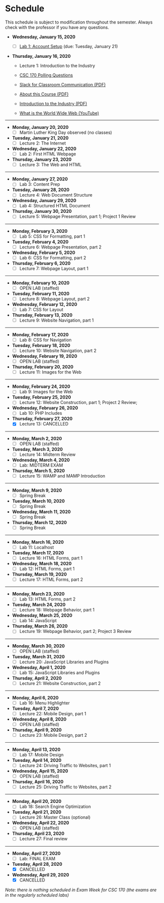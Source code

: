 # Schedule
This schedule is subject to modification throughout the semester. Always check with the professor if you have any questions.

- **Wednesday, January 15, 2020**
  - [ ] [Lab 1: Account Setup](lab01-account-setup/instructions.md) (due: Tuesday, January 21)
  
- **Thursday, January 16, 2020**
  
  - Lecture 1: Introduction to the Industry
  - [CSC 170 Polling Questions](https://forms.gle/b75g4tR9viEo1peS7)
  - [Slack for Classroom Communication (PDF)](01-Introduction-to-the-industry/slack-for-classroom-communication.pdf)
  - [About this Course (PDF)](01-Introduction-to-the-industry/about-this-course.pdf)
  - [Introduction to the Industry (PDF)](01-Introduction-to-the-industry/introduction-to-the-industry.pdf)
  
  - [What is the World Wide Web (YouTube)](https://www.youtube.com/watch?v=J8hzJxb0rpc)

<hr>

- **Monday, January 20, 2020**
  - [ ] Martin Luther King Day observed (no classes)

- **Tuesday, January 21, 2020**
  - [ ] Lecture 2: The Internet

- **Wednesday, January 22, 2020**
  - [ ] Lab 2: First HTML Webpage

- **Thursday, January 23, 2020**
  - [ ] Lecture 3: The Web and HTML

<hr>

- **Monday, January 27, 2020**
  - [ ] Lab 3: Content Prep

- **Tuesday, January 28, 2020**
  - [ ] Lecture 4: Web Document Structure

- **Wednesday, January 29, 2020**
  - [ ] Lab 4: Structured HTML Document

- **Thursday, January 30, 2020**
  - [ ] Lecture 5: Webpage Presentation, part 1; Project 1 Review

<hr>

- **Monday, February 3, 2020**
  - [ ] Lab 5: CSS for Formatting, part 1

- **Tuesday, February 4, 2020**
  - [ ] Lecture 6: Webpage Presentation, part 2

- **Wednesday, February 5, 2020**
  - [ ] Lab 6: CSS for Formatting, part 2

- **Thursday, February 6, 2020**
  - [ ] Lecture 7: Webpage Layout, part 1

<hr>

- **Monday, February 10, 2020**
  - [ ] OPEN LAB (staffed)

- **Tuesday, February 11, 2020**
  - [ ] Lecture 8: Webpage Layout, part 2

- **Wednesday, February 12, 2020**
  - [ ] Lab 7: CSS for Layout

- **Thursday, February 13, 2020**
  - [ ] Lecture 9: Website Navigation, part 1

<hr>

- **Monday, February 17, 2020**
  - [ ] Lab 8: CSS for Navigation

- **Tuesday, February 18, 2020**
  - [ ] Lecture 10: Website Navigation, part 2

- **Wednesday, February 19, 2020**
  - [ ] OPEN LAB (staffed)

- **Thursday, February 20, 2020**
  - [ ] Lecture 11: Images for the Web

<hr>

- **Monday, February 24, 2020**
  - [ ] Lab 9: Images for the Web

- **Tuesday, February 25, 2020**
  - [ ] Lecture 12: Website Construction, part 1; Project 2 Review; 

- **Wednesday, February 26, 2020**
  - [ ] Lab 10: PHP Includes

- **Thursday, February 27, 2020**
  - [x] Lecture 13: CANCELLED

<hr>

- **Monday, March 2, 2020**
  - [ ] OPEN LAB (staffed)

- **Tuesday, March 3, 2020**
  - [ ] Lecture 14: Midterm Review

- **Wednesday, March 4, 2020**
  - [ ] Lab: MIDTERM EXAM

- **Thursday, March 5, 2020**
  - [ ] Lecture 15: WAMP and MAMP Introduction

<hr>

- **Monday, March 9, 2020**
  - [ ] Spring Break

- **Tuesday, March 10, 2020**
  - [ ] Spring Break

- **Wednesday, March 11, 2020**
  - [ ] Spring Break

- **Thursday, March 12, 2020**
  - [ ] Spring Break

<hr>

- **Monday, March 16, 2020**
  - [ ] Lab 11: Localhost

- **Tuesday, March 17, 2020**
  - [ ] Lecture 16: HTML Forms, part 1

- **Wednesday, March 18, 2020**
  - [ ] Lab 12: HTML Forms, part 1

- **Thursday, March 19, 2020**
  - [ ] Lecture 17: HTML Forms, part 2

<hr>

- **Monday, March 23, 2020**
  - [ ] Lab 13: HTML Forms, part 2

- **Tuesday, March 24, 2020**
  - [ ] Lecture 18: Webpage Behavior, part 1

- **Wednesday, March 25, 2020**
  - [ ] Lab 14: JavaScript

- **Thursday, March 26, 2020**
  - [ ] Lecture 19: Webpage Behavior, part 2; Project 3 Review

<hr>

- **Monday, March 30, 2020**
  - [ ] OPEN LAB (staffed)

- **Tuesday, March 31, 2020**
  - [ ] Lecture 20: JavaScript Libraries and Plugins

- **Wednesday, April 1, 2020**
  - [ ] Lab 15: JavaScript Libraries and Plugins

- **Thursday, April 2, 2020**
  - [ ] Lecture 21: Website Construction, part 2

<hr>

- **Monday, April 6, 2020**
  - [ ] Lab 16: Menu Highlighter

- **Tuesday, April 7, 2020**
  - [ ] Lecture 22: Mobile Design, part 1

- **Wednesday, April 8, 2020**
  - [ ] OPEN LAB (staffed)

- **Thursday, April 9, 2020**
  - [ ] Lecture 23: Mobile Design, part 2

<hr>

- **Monday, April 13, 2020**
  - [ ] Lab 17: Mobile Design

- **Tuesday, April 14, 2020**
  - [ ] Lecture 24: Driving Traffic to Websites, part 1

- **Wednesday, April 15, 2020**
  - [ ] OPEN LAB (staffed)

- **Thursday, April 16, 2020**
  - [ ] Lecture 25: Driving Traffic to Websites, part 2

<hr>

- **Monday, April 20, 2020**
  - [ ] Lab 18: Search Engine Optimization

- **Tuesday, April 21, 2020**
  - [ ] Lecture 26: Master Class (optional)

- **Wednesday, April 22, 2020**
  - [ ] OPEN LAB (staffed)

- **Thursday, April 23, 2020**
  - [ ] Lecture 27: Final review

<hr>

- **Monday, April 27, 2020**
  - [ ] Lab: FINAL EXAM

- **Tuesday, April 28, 2020**
  - [x] CANCELLED

- **Wednesday, April 29, 2020**
  - [x] CANCELLED

*Note: there is nothing scheduled in Exam Week for CSC 170 (the exams are in the regularly scheduled labs)*